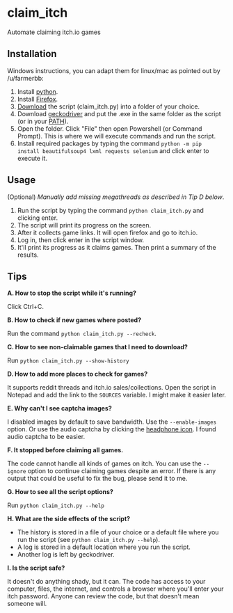 # claim_itch
Automate claiming itch.io games

## Installation
Windows instructions, you can adapt them for linux/mac as pointed out by /u/farmerbb:

1. Install [python](https://www.python.org/downloads/).
2. Install [Firefox](https://www.mozilla.org/firefox/).
3. [Download](https://github.com/Iron-Row/claim_itch/releases/latest/) the script (claim_itch.py) into a folder of your choice.
4. Download [geckodriver](https://github.com/mozilla/geckodriver/releases) and put the .exe in the same folder as the script (or in your [PATH](https://www.howtogeek.com/118594/how-to-edit-your-system-path-for-easy-command-line-access/)).
5. Open the folder. Click "File" then open Powershell (or Command Prompt). This is where we will execute commands and run the script.
6. Install required packages by typing the command `python -m pip install beautifulsoup4 lxml requests selenium` and click enter to execute it.

## Usage

(Optional) *Manually add missing megathreads as described in Tip D below*.

1. Run the script by typing the command `python claim_itch.py` and clicking enter.
2. The script will print its progress on the screen.
3. After it collects game links. It will open firefox and go to itch.io.
4. Log in, then click enter in the script window.
5. It'll print its progress as it claims games. Then print a summary of the results.

## Tips

**A. How to stop the script while it's running?**

Click Ctrl+C.

**B. How to check if new games where posted?**

Run the command `python claim_itch.py --recheck`.

**C. How to see non-claimable games that I need to download?**

Run `python claim_itch.py --show-history`

**D. How to add more places to check for games?**

It supports reddit threads and itch.io sales/collections. Open the script in Notepad and add the link to the `SOURCES` variable. I might make it easier later.

**E. Why can't I see captcha images?**

I disabled images by default to save bandwidth. Use the `--enable-images` option. Or use the audio captcha by clicking the [headphone icon](https://lh3.googleusercontent.com/K3-D1VX2E3fWD4rHRoqqmogPU-a_SV48lDideMH3bKSGNUE0Z-UMP0R0HGlAL2I=w305-h458). I found audio captcha to be easier.

**F. It stopped before claiming all games.**

The code cannot handle all kinds of games on itch. You can use the `--ignore` option to continue claiming games despite an error. If there is any output that could be useful to fix the bug, please send it to me.

**G. How to see all the script options?**

Run `python claim_itch.py --help`

**H. What are the side effects of the script?**

* The history is stored in a file of your choice or a default file where you run the script (see `python claim_itch.py --help`).
* A log is stored in a default location where you run the script.
* Another log is left by geckodriver.

**I. Is the script safe?**

It doesn't do anything shady, but it can. The code has access to your computer, files, the internet, and controls a browser where you'll enter your itch password. Anyone can review the code, but that doesn't mean someone will.
